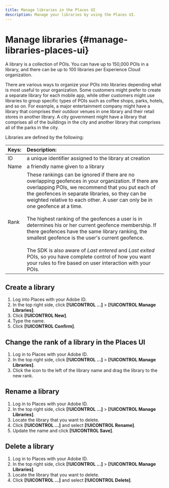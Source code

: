 ```yaml
---
title: Manage libraries in the Places UI
description: Manage your libraries by using the Places UI.
---
```


# Manage libraries {#manage-libraries-places-ui}

A library is a collection of POIs. You can have up to 150,000 POIs in a library, and there can be up to 100 libraries per Experience Cloud organization.  

There are various ways to organize your POIs into libraries depending what is most useful to your organization. Some customers might prefer to create a separate library for each mobile app, while other customers might use libraries to group specific types of POIs such as coffee shops, parks, hotels, and so on. For example, a major entertainment company might have a library that comprises their outdoor venues in one library and their retail stores in another library. A city government might have a library that comprises all of the buildings in the city and another library that comprises all of the parks in the city.  

Libraries are defined by the following:

| Keys: | Description: |
| :--- | :--- |
| ID | a unique identifier assigned to the library at creation |
| Name | a friendly name given to a library |
| Rank | These rankings can be ignored if there are no overlapping geofences in your organization. If there are overlapping POIs, we recommend that you put each of the geofences in separate libraries, so they can be weighted relative to each other. A user can only be in one geofence at a time. <br><br>The highest ranking of the geofences a user is in determines his or her current geofence membership. If there geofences have the same library ranking, the smallest geofence is the user's current geofence. <br><br>The SDK is also aware of *Last entered* and *Last exited* POIs, so you have complete control of how you want your rules to fire based on user interaction with your POIs. |

## Create a library

1. Log into Places with your Adobe ID.
1. In the top right side, click **[!UICONTROL ...]**  > **[!UICONTROL Manage Libraries]**. 
1. Click **[!UICONTROL New]**.
1. Type the name.
1. Click **[!UICONTROL Confirm]**.

## Change the rank of a library in the Places UI

1. Log in to Places with your Adobe ID.
1. In the top right side, click **[!UICONTROL ...]**  > **[!UICONTROL Manage Libraries]**.
1. Click the icon to the left of the library name and drag the library to the new rank. 

## Rename a library

1. Log in to Places with your Adobe ID.
1. In the top right side, click **[!UICONTROL ...]** > **[!UICONTROL Manage Libraries]**.
1. Locate the library that you want to delete.
1. Click **[!UICONTROL ...]** and select **[!UICONTROL Rename]**.
1. Update the name and click **[!UICONTROL Save]**.

## Delete a library

1. Log in to Places with your Adobe ID.
1. In the top right side, click **[!UICONTROL ...]** > **[!UICONTROL Manage Libraries]**.
1. Locate the library that you want to delete.
1. Click **[!UICONTROL ...]** and select **[!UICONTROL Delete]**.

